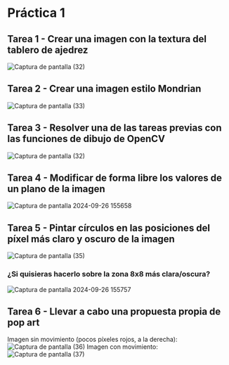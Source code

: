 # Práctica 1

## Tarea 1 - Crear una imagen con la textura del tablero de ajedrez

![Captura de pantalla (32)](https://github.com/user-attachments/assets/93a0036d-9bcb-4833-b8e9-5300e9ba3373)


## Tarea 2 - Crear una imagen estilo Mondrian

![Captura de pantalla (33)](https://github.com/user-attachments/assets/d5b87f33-3854-4b06-9eb2-2fcffc736da2)


## Tarea 3 - Resolver una de las tareas previas con las funciones de dibujo de OpenCV

![Captura de pantalla (32)](https://github.com/user-attachments/assets/93a0036d-9bcb-4833-b8e9-5300e9ba3373)


## Tarea 4 - Modificar de forma libre los valores de un plano de la imagen

![Captura de pantalla 2024-09-26 155658](https://github.com/user-attachments/assets/27fbfccb-c481-4364-8c14-7b4063fa1f01)


## Tarea 5 - Pintar círculos en las posiciones del píxel más claro y oscuro de la imagen

![Captura de pantalla (35)](https://github.com/user-attachments/assets/c7a7cc17-46de-416f-89c0-6489b883e278)


### ¿Si quisieras hacerlo sobre la zona 8x8 más clara/oscura?

![Captura de pantalla 2024-09-26 155757](https://github.com/user-attachments/assets/9a830e58-3891-4e32-bc54-9a043f1e2f6c)


## Tarea 6 - Llevar a cabo una propuesta propia de pop art
Imagen sin movimiento (pocos píxeles rojos, a la derecha):
![Captura de pantalla (36)](https://github.com/user-attachments/assets/d27f955b-6518-49ce-aec7-7b72facc894b)
Imagen con movimiento:
![Captura de pantalla (37)](https://github.com/user-attachments/assets/5d363034-f31c-4c7e-b65a-83bddc204255)


